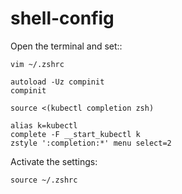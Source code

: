 # shell-config


Open the terminal and set::

```
vim ~/.zshrc
```


```
autoload -Uz compinit
compinit

source <(kubectl completion zsh)

alias k=kubectl
complete -F __start_kubectl k
zstyle ':completion:*' menu select=2 
```


Activate the settings:

``` 
source ~/.zshrc
```